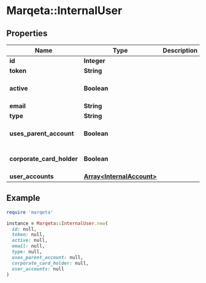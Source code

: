 # Marqeta::InternalUser

## Properties

| Name | Type | Description | Notes |
| ---- | ---- | ----------- | ----- |
| **id** | **Integer** |  | [optional] |
| **token** | **String** |  | [optional] |
| **active** | **Boolean** |  | [optional][default to false] |
| **email** | **String** |  | [optional] |
| **type** | **String** |  | [optional] |
| **uses_parent_account** | **Boolean** |  | [optional][default to false] |
| **corporate_card_holder** | **Boolean** |  | [optional][default to false] |
| **user_accounts** | [**Array&lt;InternalAccount&gt;**](InternalAccount.md) |  | [optional] |

## Example

```ruby
require 'marqeta'

instance = Marqeta::InternalUser.new(
  id: null,
  token: null,
  active: null,
  email: null,
  type: null,
  uses_parent_account: null,
  corporate_card_holder: null,
  user_accounts: null
)
```

